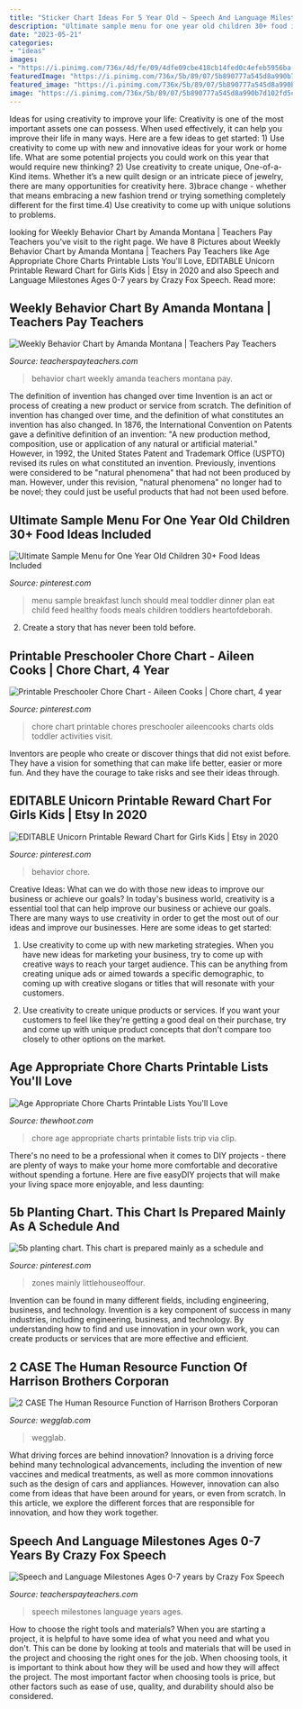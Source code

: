 ```yaml
---
title: "Sticker Chart Ideas For 5 Year Old ~ Speech And Language Milestones Ages 0-7 Years By Crazy Fox Speech"
description: "Ultimate sample menu for one year old children 30+ food ideas included"
date: "2023-05-21"
categories:
- "ideas"
images:
- "https://i.pinimg.com/736x/4d/fe/09/4dfe09cbe418cb14fed0c4efeb5956ba--printable-chore-chart-chore-charts.jpg"
featuredImage: "https://i.pinimg.com/736x/5b/89/07/5b890777a545d8a990b7d102fd5cb1ed--sample-menu-lunches-and-dinners.jpg"
featured_image: "https://i.pinimg.com/736x/5b/89/07/5b890777a545d8a990b7d102fd5cb1ed--sample-menu-lunches-and-dinners.jpg"
image: "https://i.pinimg.com/736x/5b/89/07/5b890777a545d8a990b7d102fd5cb1ed--sample-menu-lunches-and-dinners.jpg"
---
```



Ideas for using creativity to improve your life:
Creativity is one of the most important assets one can possess. When used effectively, it can help you improve their life in many ways. Here are a few ideas to get started: 1) Use creativity to come up with new and innovative ideas for your work or home life. What are some potential projects you could work on this year that would require new thinking? 2) Use creativity to create unique, One-of-a-Kind items. Whether it’s a new quilt design or an intricate piece of jewelry, there are many opportunities for creativity here. 3)brace change - whether that means embracing a new fashion trend or trying something completely different for the first time.4) Use creativity to come up with unique solutions to problems.

	

		
looking for Weekly Behavior Chart by Amanda Montana | Teachers Pay Teachers you've visit to the right page. We have 8 Pictures about Weekly Behavior Chart by Amanda Montana | Teachers Pay Teachers like Age Appropriate Chore Charts Printable Lists You&#039;ll Love, EDITABLE Unicorn Printable Reward Chart for Girls Kids | Etsy in 2020 and also Speech and Language Milestones Ages 0-7 years by Crazy Fox Speech. Read more:
		
    
## Weekly Behavior Chart By Amanda Montana | Teachers Pay Teachers

<img loading=lazy src="https://ecdn.teacherspayteachers.com/thumbitem/Weekly-Behavior-Chart-1711393-1500875454/original-1711393-1.jpg" onerror="this.onerror=null;this.src='https://tse2.mm.bing.net/th?id=OIP.FiKIk7oHpPBKreL2rmg2AAAAAA&amp;pid=15.1';" alt="Weekly Behavior Chart by Amanda Montana | Teachers Pay Teachers">

_Source: teacherspayteachers.com_

>behavior chart weekly amanda teachers montana pay. 

	

The definition of invention has changed over time
Invention is an act or process of creating a new product or service from scratch. The definition of invention has changed over time, and the definition of what constitutes an invention has also changed.  In 1876, the International Convention on Patents gave a definitive definition of an invention: "A new production method, composition, use or application of any natural or artificial material." 
However, in 1992, the United States Patent and Trademark Office (USPTO) revised its rules on what constituted an invention. Previously, inventions were considered to be "natural phenomena" that had not been produced by man. However, under this revision, "natural phenomena" no longer had to be novel; they could just be useful products that had not been used before.

    
## Ultimate Sample Menu For One Year Old Children 30+ Food Ideas Included

<img loading=lazy src="https://i.pinimg.com/736x/5b/89/07/5b890777a545d8a990b7d102fd5cb1ed--sample-menu-lunches-and-dinners.jpg" onerror="this.onerror=null;this.src='https://tse1.mm.bing.net/th?id=OIP.aTpY3sAl_5e0nlv50-KbwAHaKU&amp;pid=15.1';" alt="Ultimate Sample Menu for One Year Old Children 30+ Food Ideas Included">

_Source: pinterest.com_

>menu sample breakfast lunch should meal toddler dinner plan eat child feed healthy foods meals children toddlers heartofdeborah. 

	

2. Create a story that has never been told before.

    
## Printable Preschooler Chore Chart - Aileen Cooks | Chore Chart, 4 Year

<img loading=lazy src="https://i.pinimg.com/736x/4d/fe/09/4dfe09cbe418cb14fed0c4efeb5956ba--printable-chore-chart-chore-charts.jpg" onerror="this.onerror=null;this.src='https://tse1.mm.bing.net/th?id=OIP.kYVBGGvnOz9TrKoyo2rdiQHaPW&amp;pid=15.1';" alt="Printable Preschooler Chore Chart - Aileen Cooks | Chore chart, 4 year">

_Source: pinterest.com_

>chore chart printable chores preschooler aileencooks charts olds toddler activities visit. 

	

Inventors are people who create or discover things that did not exist before. They have a vision for something that can make life better, easier or more fun. And they have the courage to take risks and see their ideas through.

    
## EDITABLE Unicorn Printable Reward Chart For Girls Kids | Etsy In 2020

<img loading=lazy src="https://i.pinimg.com/736x/0b/86/fb/0b86fb041afc036eb6b34fb05c20f847.jpg" onerror="this.onerror=null;this.src='https://tse2.mm.bing.net/th?id=OIP.nPdRgdCb4Bt6858VULWcGgHaF3&amp;pid=15.1';" alt="EDITABLE Unicorn Printable Reward Chart for Girls Kids | Etsy in 2020">

_Source: pinterest.com_

>behavior chore. 

	

Creative Ideas: What can we do with those new ideas to improve our business or achieve our goals?
In today's business world, creativity is a essential tool that can help improve our business or achieve our goals. There are many ways to use creativity in order to get the most out of our ideas and improve our businesses. Here are some ideas to get started: 
1. Use creativity to come up with new marketing strategies. When you have new ideas for marketing your business, try to come up with creative ways to reach your target audience. This can be anything from creating unique ads or aimed towards a specific demographic, to coming up with creative slogans or titles that will resonate with your customers. 

2. Use creativity to create unique products or services. If you want your customers to feel like they're getting a good deal on their purchase, try and come up with unique product concepts that don't compare too closely to other options on the market.

    
## Age Appropriate Chore Charts Printable Lists You&#039;ll Love

<img loading=lazy src="https://cdn.thewhoot.com/wp-content/uploads/2017/08/Age-Appropriate-Chore-Charts-1.jpg" onerror="this.onerror=null;this.src='https://tse1.mm.bing.net/th?id=OIP.7vSbsjnIXQv4KSmX8dT4vwHaN4&amp;pid=15.1';" alt="Age Appropriate Chore Charts Printable Lists You&#039;ll Love">

_Source: thewhoot.com_

>chore age appropriate charts printable lists trip via clip. 

	

There's no need to be a professional when it comes to DIY projects - there are plenty of ways to make your home more comfortable and decorative without spending a fortune. Here are five easyDIY projects that will make your living space more enjoyable, and less daunting: 

    
## 5b Planting Chart. This Chart Is Prepared Mainly As A Schedule And

<img loading=lazy src="https://i.pinimg.com/736x/e6/de/f0/e6def06e268cfdb14703c8d2ebcd87a0.jpg" onerror="this.onerror=null;this.src='https://tse3.mm.bing.net/th?id=OIP.26UtZ1OpGRgCj4S6NYtVcgHaHa&amp;pid=15.1';" alt="5b planting chart. This chart is prepared mainly as a schedule and">

_Source: pinterest.com_

>zones mainly littlehouseoffour. 

	

Invention can be found in many different fields, including engineering, business, and technology.
Invention is a key component of success in many industries, including engineering, business, and technology. By understanding how to find and use innovation in your own work, you can create products or services that are more effective and efficient.

    
## 2 CASE The Human Resource Function Of Harrison Brothers Corporan

<img loading=lazy src="https://wegglab.com/wp-content/uploads/2021/01/image-2390.png" onerror="this.onerror=null;this.src='https://tse2.mm.bing.net/th?id=OIP.wTn98g3HrkhUs-lfsVN-OQAAAA&amp;pid=15.1';" alt="2 CASE The Human Resource Function of Harrison Brothers Corporan">

_Source: wegglab.com_

>wegglab. 

	

What driving forces are behind innovation?
Innovation is a driving force behind many technological advancements, including the invention of new vaccines and medical treatments, as well as more common innovations such as the design of cars and appliances. However, innovation can also come from ideas that have been around for years, or even from scratch. In this article, we explore the different forces that are responsible for innovation, and how they work together.

    
## Speech And Language Milestones Ages 0-7 Years By Crazy Fox Speech

<img loading=lazy src="https://ecdn.teacherspayteachers.com/thumbitem/Speech-and-Language-Milestones-Ages-0-7-years-3765423-1578180773/original-3765423-1.jpg" onerror="this.onerror=null;this.src='https://tse1.mm.bing.net/th?id=OIP.a0OvQovUPMVMN0X0wCmexAAAAA&amp;pid=15.1';" alt="Speech and Language Milestones Ages 0-7 years by Crazy Fox Speech">

_Source: teacherspayteachers.com_

>speech milestones language years ages. 

	

How to choose the right tools and materials?
When you are starting a project, it is helpful to have some idea of what you need and what you don't. This can be done by looking at tools and materials that will be used in the project and choosing the right ones for the job. When choosing tools, it is important to think about how they will be used and how they will affect the project. The most important factor when choosing tools is price, but other factors such as ease of use, quality, and durability should also be considered.

